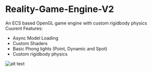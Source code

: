 # Reality-Game-Engine-V2
An ECS based OpenGL game engine with custom rigidbody physics
Cuurent Features:
- Async Model Loading
- Custom Shaders
- Basic Phong lights (Point, Dynamic and Spot)
- Custom rigidbody physics

![alt text](https://i.imgur.com/cJm00hc.png)
